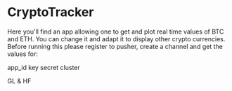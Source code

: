 # CryptoTracker

Here you'll find an app allowing one to get and plot real time values of BTC and ETH.
You can change it and adapt it to display other crypto currencies.
Before running this please register to pusher, create a channel and get the values for:

app_id
key
secret
cluster 

GL & HF
